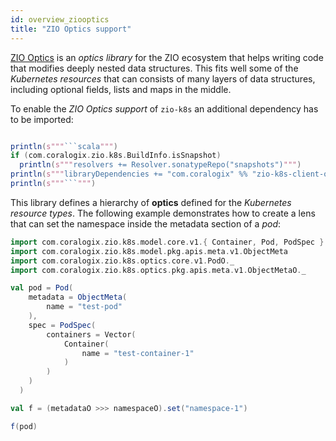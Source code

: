```yaml
---
id: overview_ziooptics
title: "ZIO Optics support"
---
```


[ZIO Optics](https://zio.github.io/zio-optics/) is an _optics library_ for the ZIO ecosystem that helps writing code that modifies deeply nested data structures. This fits well some of the _Kubernetes resources_ that can consists of many layers of data structures, including
optional fields, lists and maps in the middle.

To enable the _ZIO Optics support_ of `zio-k8s` an additional dependency has to be imported:

```scala mdoc:passthrough

println(s"""```scala""")
if (com.coralogix.zio.k8s.BuildInfo.isSnapshot)
  println(s"""resolvers += Resolver.sonatypeRepo("snapshots")""")
println(s"""libraryDependencies += "com.coralogix" %% "zio-k8s-client-optics" % "${com.coralogix.zio.k8s.BuildInfo.version}"""")
println(s"""```""")

```

This library defines a hierarchy of **optics** defined for the _Kubernetes resource types_.
The following example demonstrates how to create a lens that can set the namespace inside the metadata section of a _pod_:

```scala mdoc:silent
import com.coralogix.zio.k8s.model.core.v1.{ Container, Pod, PodSpec }
import com.coralogix.zio.k8s.model.pkg.apis.meta.v1.ObjectMeta
import com.coralogix.zio.k8s.optics.core.v1.PodO._
import com.coralogix.zio.k8s.optics.pkg.apis.meta.v1.ObjectMetaO._

val pod = Pod(
    metadata = ObjectMeta(
        name = "test-pod"
    ),
    spec = PodSpec(
        containers = Vector(
            Container(
                name = "test-container-1"
            )
        )
    )
  )

val f = (metadataO >>> namespaceO).set("namespace-1")

f(pod)
```
